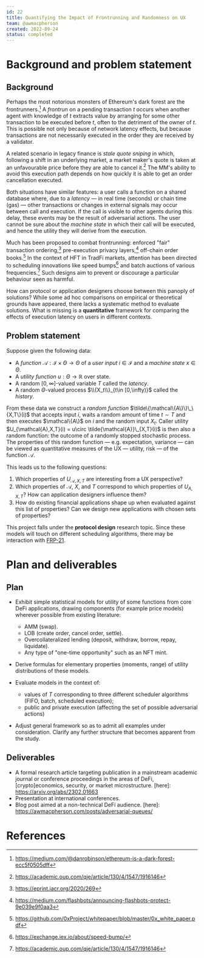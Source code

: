 ```yaml
---
id: 22
title: Quantifying the Impact of Frontrunning and Randomness on UX
team: @awmacpherson
created: 2022-09-24
status: completed
---
```


# Background and problem statement

## Background

Perhaps the most notorious monsters of Ethereum's dark forest are the frontrunners.[^frontrun] A *frontrun* on a pending transaction $t$ occurs when another agent with knowledge of $t$ extracts value by arranging for some other transaction to be executed before $t$, often to the detriment of the owner of $t$. This is possible not only because of network latency effects, but because transactions are not necessarily executed in the order they are received by a validator.

A related scenario in legacy finance is *stale quote sniping* in which, following a shift in an underlying market, a market maker's quote is taken at an unfavourable price before they are able to cancel it.[^budish] The MM's ability to avoid this execution path depends on how quickly it is able to get an order cancellation executed.

Both situations have similar features: a user calls a function on a shared database where, due to a *latency* — in real time (seconds) or chain time (gas) — other transactions or changes in external signals may occur between call and execution. If the call is visible to other agents during this delay, these events may be the result of adversarial actions. The user cannot be sure about the *machine state* in which their call will be executed, and hence the utility they will derive from the execution.

Much has been proposed to combat frontrunning: enforced "fair" transaction ordering,[^fair-ordering] pre-execution privacy layers,[^private-mempool] off-chain order books.[^0x] In the context of HFT in TradFi markets, attention has been directed to scheduling innovations like speed bumps[^speed-bump] and batch auctions of various frequencies.[^budish] Such designs aim to prevent or discourage a particular behaviour seen as harmful.

How can protocol or application designers choose between this panoply of solutions? While some ad hoc comparisons on empirical or theoretical grounds have appeared, there lacks a systematic method to evaluate solutions. What is missing is a **quantitative** framework for comparing the effects of execution latency on users in different contexts. 

## Problem statement

Suppose given the following data:

- A *function* $\mathcal{A}:\mathcal{I}\times\Theta \rightarrow \Theta$ of a *user input* $i\in\mathcal{I}$ and a *machine state* $x\in\Theta$. 
- A *utility function* $u:\Theta\rightarrow\mathbb{R}$ over state.
- A random $[0,\infty]$-valued variable $T$ called the *latency*.
- A random $\Theta$-valued process $\\{X_t\\}_{t\in [0,\infty)}$ called the *history*.

From these data we construct a *random function* $\tilde\{\mathcal\{A\}\}\_\{X,T\}(i)$ that accepts input $i$, waits a random amount of time $t\sim T$ and then executes $\mathcal\{A\}$ on $i$ and the random input $X_t$. Caller utility $U_{\mathcal{A},X,T}(i) = u\circ \tilde{\mathcal{A}}\_{X,T}(i)$ is then also a random function: the outcome of a randomly stopped stochastic process. The properties of this random function — e.g. expectation, variance — can be viewed as quantitative measures of the UX — utility, risk — of the function $\mathcal{A}$.

This leads us to the following questions:

1. Which properties of $U_{\mathcal{A},X,T}$ are interesting from a UX perspective? 
2. Which properties of $\mathcal{A}$, $X$, and $T$ correspond to which properties of $U_{A,X,T}$? How can application designers influence them?
3. How do existing financial applications shape up when evaluated against this list of properties? Can we design new applications with chosen sets of properties?

This project falls under the **protocol design** research topic. Since these models will touch on different scheduling algorithms, there may be interaction with [FRP-21](https://github.com/flashbots/mev-research/blob/main/FRPs/completed/FRP-21.md).

# Plan and deliverables

## Plan

- Exhibit simple statistical models for utility of some functions from core DeFi applications, drawing components (for example price models) wherever possible from existing literature:

  - AMM (swap).
  - LOB (create order, cancel order, settle).
  - Overcollateralized lending (deposit, withdraw, borrow, repay, liquidate).
  - Any type of "one-time opportunity" such as an NFT mint.

- Derive formulas for elementary properties (moments, range) of utility distributions of these models.

- Evaluate models in the context of:

  - values of $T$ corresponding to three different scheduler algorithms (FIFO, batch, scheduled execution);
  - public and private execution (affecting the set of possible adversarial actions)

- Adjust general framework so as to admit all examples under consideration. Clarify any further structure that becomes apparent from the study.

## Deliverables

- A formal research article targeting publication in a mainstream academic journal or conference proceedings in the areas of DeFi, [crypto]economics, security, or market microstructure. [here]: https://arxiv.org/abs/2302.01663
- Presentation at international conferences.
- Blog post aimed at a non-technical DeFi audience. [here]: https://awmacpherson.com/posts/adversarial-queues/

# References

[^frontrun]: https://medium.com/@danrobinson/ethereum-is-a-dark-forest-ecc5f0505dff
[^budish]: https://academic.oup.com/qje/article/130/4/1547/1916146
[^fair-ordering]: https://eprint.iacr.org/2020/269
[^private-mempool]: https://medium.com/flashbots/announcing-flashbots-protect-9e039e9f0aa3
[^0x]: https://github.com/0xProject/whitepaper/blob/master/0x_white_paper.pdf
[^speed-bump]: https://exchange.iex.io/about/speed-bump/
